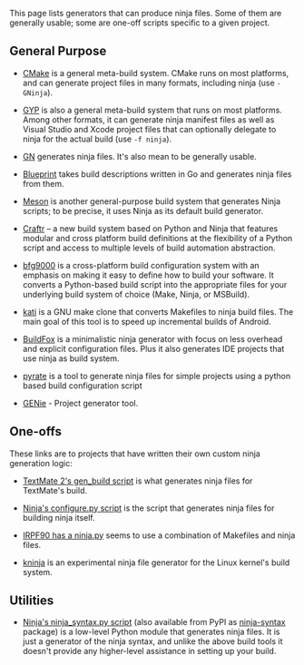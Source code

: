 This page lists generators that can produce ninja files. Some of them are generally usable; some are one-off scripts specific to a given project.

## General Purpose

- [CMake](http://www.cmake.org/) is a general meta-build system. CMake runs on most platforms, and can generate project files in many formats, including ninja (use `-GNinja`).

- [GYP](https://code.google.com/p/gyp/) is also a general meta-build system that runs on most platforms. Among other formats, it can generate ninja manifest files as well as Visual Studio and Xcode project files that can optionally delegate to ninja for the actual build (use `-f ninja`).

- [GN](https://chromium.googlesource.com/chromium/src/+/master/tools/gn/README.md) generates ninja files. It's also mean to be generally usable.

- [Blueprint](https://github.com/google/blueprint/) takes build descriptions written in Go and generates ninja files from them.

- [Meson](http://mesonbuild.com/) is another general-purpose build system that generates Ninja scripts; to be precise, it uses Ninja as its default build generator.

- [Craftr](https://github.com/craftr-build/craftr) &ndash; a new build system based on Python and Ninja that features modular and cross platform build definitions at the flexibility of a Python script and access to multiple levels of build automation abstraction.

- [bfg9000](https://github.com/jimporter/bfg9000) is a cross-platform build configuration system with an emphasis on making it easy to define how to build your software. It converts a Python-based build script into the appropriate files for your underlying build system of choice (Make, Ninja, or MSBuild).

- [kati](https://github.com/google/kati) is a GNU make clone that converts Makefiles to ninja build files. The main goal of this tool is to speed up incremental builds of Android.

- [BuildFox](https://github.com/beardsvibe/buildfox) is a minimalistic ninja generator with focus on less overhead and explicit configuration files. Plus it also generates IDE projects that use ninja as build system.

- [pyrate](https://github.com/pyrate-build/pyrate-build) is a tool to generate ninja files for simple projects using a python based build configuration script

- [GENie](https://github.com/bkaradzic/GENie#genie---project-generator-tool) - Project generator tool.

## One-offs

These links are to projects that have written their own custom ninja generation logic:

- [TextMate 2's gen_build script](https://github.com/textmate/textmate/blob/master/bin/gen_build) is what generates ninja files for TextMate's build.

- [Ninja's configure.py script](https://github.com/martine/ninja/blob/master/configure.py) is the script that generates ninja files for building ninja itself.

- [IRPF90 has a ninja.py](https://github.com/scemama/irpf90/blob/master/src/ninja.py) seems to use a combination of Makefiles and ninja files. 

- [kninja](https://github.com/rabinv/kninja/blob/master/kninja.py) is an experimental ninja file generator for the Linux kernel's build system.

## Utilities

- [Ninja's ninja_syntax.py script](https://github.com/martine/ninja/blob/master/misc/ninja_syntax.py) (also available from PyPI as [ninja-syntax](https://pypi.python.org/pypi/ninja_syntax) package) is a low-level Python module that generates ninja files.  It is just a generator of the ninja syntax, and unlike the above build tools it doesn't provide any higher-level assistance in setting up your build.